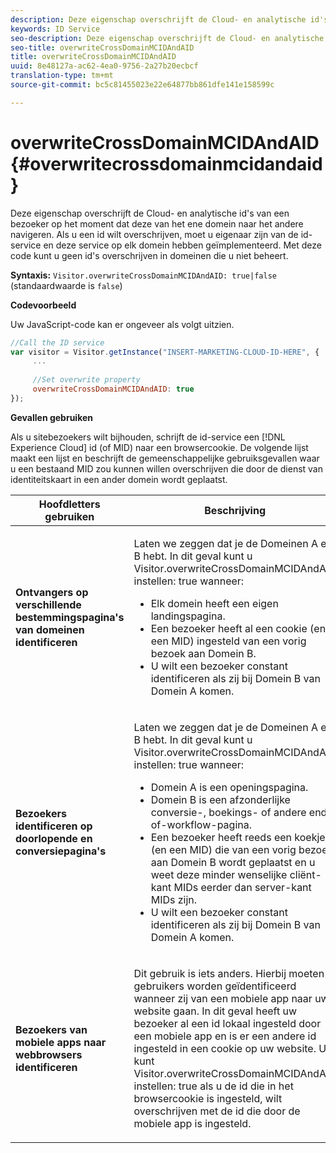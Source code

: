 ```yaml
---
description: Deze eigenschap overschrijft de Cloud- en analytische id's van een bezoeker op het moment dat deze van het ene domein naar het andere navigeren. Als u een id wilt overschrijven, moet u eigenaar zijn van de id-service en deze service op elk domein hebben geïmplementeerd. Met deze code kunt u geen id's overschrijven in domeinen die u niet beheert.
keywords: ID Service
seo-description: Deze eigenschap overschrijft de Cloud- en analytische id's van een bezoeker op het moment dat deze van het ene domein naar het andere navigeren. Als u een id wilt overschrijven, moet u eigenaar zijn van de id-service en deze service op elk domein hebben geïmplementeerd. Met deze code kunt u geen id's overschrijven in domeinen die u niet beheert.
seo-title: overwriteCrossDomainMCIDAndAID
title: overwriteCrossDomainMCIDAndAID
uuid: 8e48127a-ac62-4ea0-9756-2a27b20ecbcf
translation-type: tm+mt
source-git-commit: bc5c81455023e22e64877bb861dfe141e158599c

---
```



# overwriteCrossDomainMCIDAndAID{#overwritecrossdomainmcidandaid}

Deze eigenschap overschrijft de Cloud- en analytische id&#39;s van een bezoeker op het moment dat deze van het ene domein naar het andere navigeren. Als u een id wilt overschrijven, moet u eigenaar zijn van de id-service en deze service op elk domein hebben geïmplementeerd. Met deze code kunt u geen id&#39;s overschrijven in domeinen die u niet beheert.

**Syntaxis:** `Visitor.overwriteCrossDomainMCIDAndAID: true|false` (standaardwaarde is `false`)

**Codevoorbeeld**

Uw JavaScript-code kan er ongeveer als volgt uitzien.

```js
//Call the ID service 
var visitor = Visitor.getInstance("INSERT-MARKETING-CLOUD-ID-HERE", { 
     ... 
 
     //Set overwrite property 
     overwriteCrossDomainMCIDAndAID: true 
}); 
```

**Gevallen gebruiken**

Als u sitebezoekers wilt bijhouden, schrijft de id-service een [!DNL Experience Cloud] id (of MID) naar een browsercookie. De volgende lijst maakt een lijst en beschrijft de gemeenschappelijke gebruiksgevallen waar u een bestaand MID zou kunnen willen overschrijven die door de dienst van identiteitskaart in een ander domein wordt geplaatst.

<table id="table_FC1AF6551D6646E0BF1C4FB7C1316EBB"> 
 <thead> 
  <tr> 
   <th colname="col1" class="entry"> Hoofdletters gebruiken </th> 
   <th colname="col2" class="entry"> Beschrijving </th> 
  </tr> 
 </thead>
 <tbody> 
  <tr> 
   <td colname="col1"> <p> <b>Ontvangers op verschillende bestemmingspagina's van domeinen identificeren</b> </p> </td> 
   <td colname="col2"> <p>Laten we zeggen dat je de Domeinen A en B hebt. In dit geval kunt u <span class="codeph"> Visitor.overwriteCrossDomainMCIDAndAID instellen: true </span> wanneer: </p> <p> 
     <ul id="ul_FB4704BFE7134F1688E34BF1A36627B7"> 
      <li id="li_FF71FD1FB9DD4702B675A140FAD2B481">Elk domein heeft een eigen landingspagina. </li> 
      <li id="li_78F75469D32D473B93148B46D35E67F1">Een bezoeker heeft al een cookie (en een MID) ingesteld van een vorig bezoek aan Domein B. </li> 
      <li id="li_305CE5138EEB43D3BF9CE38D1E7FFA04">U wilt een bezoeker constant identificeren als zij bij Domein B van Domein A komen. </li> 
     </ul> </p> </td> 
  </tr> 
  <tr> 
   <td colname="col1"> <p> <b>Bezoekers identificeren op doorlopende en conversiepagina's</b> </p> </td> 
   <td colname="col2"> <p>Laten we zeggen dat je de Domeinen A en B hebt. In dit geval kunt u <span class="codeph"> Visitor.overwriteCrossDomainMCIDAndAID instellen: true </span> wanneer: </p> 
    <ul id="ul_7BEBFD523A2F47AFB6963536E43692D0"> 
     <li id="li_71586080489340E2A6C0B263F231E3DE">Domein A is een openingspagina. </li> 
     <li id="li_4E3D3CB380EE4F1BAC4CD752194AE8DE">Domein B is een afzonderlijke conversie-, boekings- of andere end-of-workflow-pagina. </li> 
     <li id="li_FB393B16CFAC4D2D9B2328EBA4573C1A">Een bezoeker heeft reeds een koekje (en een MID) die van een vorig bezoek aan Domein B wordt geplaatst en u weet deze minder wenselijke cliënt-kant MIDs eerder dan server-kant MIDs zijn. </li> 
     <li id="li_36FC138530A4476A995C0F9FD73C41DE">U wilt een bezoeker constant identificeren als zij bij Domein B van Domein A komen. </li> 
    </ul> </td> 
  </tr> 
  <tr> 
   <td colname="col1"> <p> <b>Bezoekers van mobiele apps naar webbrowsers identificeren</b> </p> </td> 
   <td colname="col2"> <p>Dit gebruik is iets anders. Hierbij moeten gebruikers worden geïdentificeerd wanneer zij van een mobiele app naar uw website gaan. In dit geval heeft uw bezoeker al een id lokaal ingesteld door een mobiele app en is er een andere id ingesteld in een cookie op uw website. U kunt <span class="codeph"> Visitor.overwriteCrossDomainMCIDAndAID instellen: true als u de id die in het browsercookie is ingesteld, wilt overschrijven met de id die door de mobiele app is ingesteld. </span> </p> </td> 
  </tr> 
 </tbody> 
</table>

